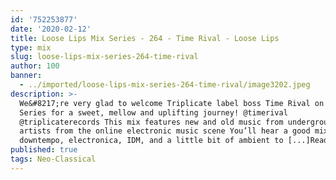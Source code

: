 ```yaml
---
id: '752253877'
date: '2020-02-12'
title: Loose Lips Mix Series - 264 - Time Rival - Loose Lips
type: mix
slug: loose-lips-mix-series-264-time-rival
author: 100
banner:
  - ../imported/loose-lips-mix-series-264-time-rival/image3202.jpeg
description: >-
  We&#8217;re very glad to welcome Triplicate label boss Time Rival on our Mix
  Series for a sweet, mellow and uplifting journey! @timerival
  @triplicaterecords This mix features new and old music from underground
  artists from the online electronic music scene You’ll hear a good mix of
  downtempo, electronica, IDM, and a little bit of ambient to [...]Read More...
published: true
tags: Neo-Classical
---
```

